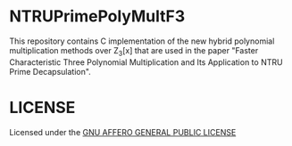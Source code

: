 # NTRUPrimePolyMultF3
This repository contains C implementation of the new hybrid polynomial multiplication methods over Z<sub>3</sub>[x] that are used in the paper "Faster Characteristic Three Polynomial Multiplication and Its Application to NTRU Prime Decapsulation".
# LICENSE
Licensed under the [GNU AFFERO GENERAL PUBLIC LICENSE](LICENSE) 
